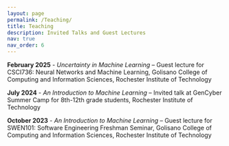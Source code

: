 ```yaml
---
layout: page
permalink: /Teaching/
title: Teaching
description: Invited Talks and Guest Lectures
nav: true
nav_order: 6
---
```


<!-- For now, this page is assumed to be a static description of your courses. You can convert it to a collection similar to `_projects/` so that you can have a dedicated page for each course.

Organize your courses by years, topics, or universities, however you like! -->

**February 2025** - _Uncertainty in Machine Learning_ – Guest lecture for CSCI736: Neural Networks and Machine Learning, Golisano College of Computing and Information Sciences, Rochester Institute of Technology
 
**July 2024** - _An Introduction to Machine Learning_ – Invited talk at GenCyber Summer Camp for 8th-12th grade students, Rochester Institute of Technology
    
**October 2023** - _An Introduction to Machine Learning_ – Guest lecture for SWEN101: Software Engineering Freshman Seminar, Golisano College of Computing and Information Sciences, Rochester Institute of Technology
